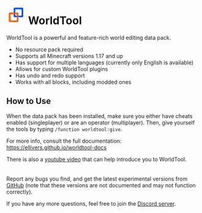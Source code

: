 # <img src="https://raw.githubusercontent.com/Ellivers/WorldTool/master/other%20stuff/resources/icon.svg" style="max-width:50px;"></img> WorldTool

WorldTool is a powerful and feature-rich world editing data pack.

* No resource pack required
* Supports all Minecraft versions 1.17 and up
* Has support for multiple languages (currently only English is available)
* Allows for custom WorldTool plugins
* Has undo and redo support
* Works with all blocks, including modded ones

## How to Use

When the data pack has been installed, make sure you either have cheats enabled (singleplayer) or are an operator (multiplayer). Then, give yourself the tools by typing `/function worldtool:give`.

For more info, consult the full documentation:<br>
https://ellivers.github.io/worldtool-docs

There is also a [youtube video](https://youtu.be/xXa6GvyabZk) that can help introduce you to WorldTool.
<br>
<br>
<br>
Report any bugs you find, and get the latest experimental versions from [GitHub](https://github.com/Ellivers/WorldTool) (note that these versions are not documented and may not function correctly).

If you have any more questions, feel free to join the [Discord server](https://discord.gg/jn8d4zb).
